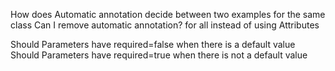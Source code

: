 How does Automatic annotation decide between two examples for the same class
Can I remove automatic annotation? for all instead of using Attributes

Should Parameters have required=false when there is a default value
Should Parameters have required=true when there is not a default value
